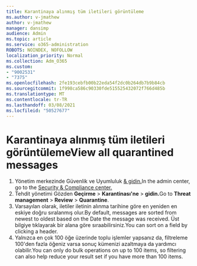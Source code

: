 ```yaml
---
title: Karantinaya alınmış tüm iletileri görüntüleme
ms.author: v-jmathew
author: v-jmathew
manager: dansimp
audience: Admin
ms.topic: article
ms.service: o365-administration
ROBOTS: NOINDEX, NOFOLLOW
localization_priority: Normal
ms.collection: Adm_O365
ms.custom:
- "9002531"
- "7375"
ms.openlocfilehash: 2fe193cebfb00b22eda54f2dc0b264db7b9b84cb
ms.sourcegitcommit: 1f998ca586c90330fde515525432072f766d485b
ms.translationtype: MT
ms.contentlocale: tr-TR
ms.lasthandoff: 03/08/2021
ms.locfileid: "50527677"
---
```

# <a name="view-all-quarantined-messages"></a><span data-ttu-id="b6b31-102">Karantinaya alınmış tüm iletileri görüntüleme</span><span class="sxs-lookup"><span data-stu-id="b6b31-102">View all quarantined messages</span></span>

1. <span data-ttu-id="b6b31-103">Yönetim merkezinde Güvenlik ve Uyumluluk [& gidin.](https://go.microsoft.com/fwlink/p/?linkid=2077143)</span><span class="sxs-lookup"><span data-stu-id="b6b31-103">In the admin center, go to the [Security & Compliance center.](https://go.microsoft.com/fwlink/p/?linkid=2077143)</span></span>
2. <span data-ttu-id="b6b31-104">Tehdit yönetimi Gözden **Geçirme**  >  **Karantinası'ne**  >  **gidin.**</span><span class="sxs-lookup"><span data-stu-id="b6b31-104">Go to **Threat management** > **Review** > **Quarantine**.</span></span>
3. <span data-ttu-id="b6b31-105">Varsayılan olarak, iletiler iletinin alınma tarihine göre en yeniden en eskiye doğru sıralanmış olur.</span><span class="sxs-lookup"><span data-stu-id="b6b31-105">By default, messages are sorted from newest to oldest based on the Date the message was received.</span></span> <span data-ttu-id="b6b31-106">Üst bilgiye tıklayarak bir alana göre sıraabilirsiniz.</span><span class="sxs-lookup"><span data-stu-id="b6b31-106">You can sort on a field by clicking a header.</span></span>
4. <span data-ttu-id="b6b31-107">Yalnızca en çok 100 öğe üzerinde toplu işlemler yapsanız da, filtreleme 100'den fazla öğeniz varsa sonuç kümenizi azaltmaya da yardımcı olabilir.</span><span class="sxs-lookup"><span data-stu-id="b6b31-107">You can only do bulk operations on up to 100 items, so filtering can also help reduce your result set if you have more than 100 items.</span></span>
